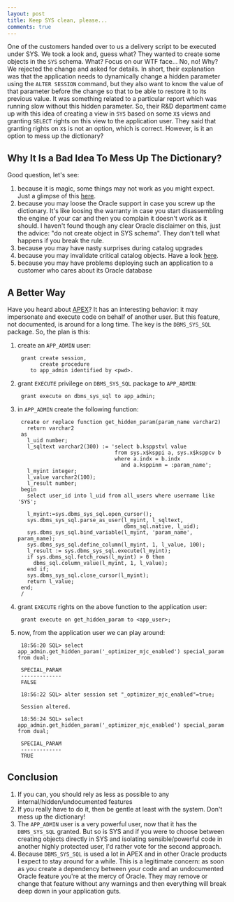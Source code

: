 ```yaml
---
layout: post
title: Keep SYS clean, please...
comments: true
---
```


One of the customers handed over to us a delivery script to be executed under SYS. We took a look and, guess what? They wanted
to create some objects in the `SYS` schema. What? Focus on our WTF face... No, no! Why? We rejected the change and asked for
details. In short, their explanation was that the application needs to dynamically change a hidden parameter using the `ALTER
SESSION` command, but they also want to know the value of that parameter before the change so that to be able to restore it
to its previous value. It was something related to a particular report which was running slow without this hidden parameter. So, 
their R&D department came up with this idea of creating a view in `SYS` based on some `X$` views and granting `SELECT` rights on this
view to the application user. They said that granting rights on `X$` is not an option, which is correct. However, is it an option
to mess up the dictionary?

Why It Is a Bad Idea To Mess Up The Dictionary?
-----------------------------------------------

Good question, let's see:

  1. because it is magic, some things may not work as you might expect. Just a glimpse of this [here](https://hoopercharles.wordpress.com/2011/11/23/why-isnt-my-index-used-when-user2-executes-this-query/).
  1. because you may loose the Oracle support in case you screw up the dictionary. It's like loosing the warranty in case you start
     disassembling the engine of your car and then you complain it doesn't work as it should. I haven't found though any
     clear Oracle disclaimer on this, just the advice: "do not create object in SYS schema". They don't tell what happens if you
     break the rule.
  1. because you may have nasty surprises during catalog upgrades
  1. because you may invalidate critical catalog objects. Have a look [here](http://dirknachbar.blogspot.ro/2011/11/why-you-should-never-create-own-objects.html).
  1. because you may have problems deploying such an application to a customer who cares about its Oracle database

A Better Way
------------

Have you heard about [APEX](https://apex.oracle.com/i/)? It has an interesting behavior: it may impersonate and execute code on behalf of another user. But this
feature, not documented, is around for a long time. The key is the `DBMS_SYS_SQL` package. So, the plan is this:

  1. create an `APP_ADMIN` user:

          grant create session,
                create procedure
             to app_admin identified by <pwd>.

  1. grant `EXECUTE` privilege on `DBMS_SYS_SQL` package to `APP_ADMIN`:

          grant execute on dbms_sys_sql to app_admin;

  1. in `APP_ADMIN` create the following function:

          create or replace function get_hidden_param(param_name varchar2)
            return varchar2
          as
            l_uid number;
            l_sqltext varchar2(300) := 'select b.ksppstvl value
                                        from sys.x$ksppi a, sys.x$ksppcv b
                                        where a.indx = b.indx
                                          and a.ksppinm = :param_name';
            l_myint integer;
            l_value varchar2(100);
            l_result number;
          begin
            select user_id into l_uid from all_users where username like 'SYS';

            l_myint:=sys.dbms_sys_sql.open_cursor();
            sys.dbms_sys_sql.parse_as_user(l_myint, l_sqltext,
                                           dbms_sql.native, l_uid);
            sys.dbms_sys_sql.bind_variable(l_myint, 'param_name', param_name);
            sys.dbms_sys_sql.define_column(l_myint, 1, l_value, 100);
            l_result := sys.dbms_sys_sql.execute(l_myint);
            if sys.dbms_sql.fetch_rows(l_myint) > 0 then
              dbms_sql.column_value(l_myint, 1, l_value);
            end if;
            sys.dbms_sys_sql.close_cursor(l_myint);
            return l_value;
          end;
          /

  1. grant `EXECUTE` rights on the above function to the application user:

          grant execute on get_hidden_param to <app_user>;

  1. now, from the application user we can play around:

          18:56:20 SQL> select app_admin.get_hidden_param('_optimizer_mjc_enabled') special_param from dual;

          SPECIAL_PARAM
          -------------
          FALSE

          18:56:22 SQL> alter session set "_optimizer_mjc_enabled"=true;

          Session altered.

          18:56:24 SQL> select app_admin.get_hidden_param('_optimizer_mjc_enabled') special_param from dual;

          SPECIAL_PARAM
          -------------
          TRUE

Conclusion
----------

  1. If you can, you should rely as less as possible to any internal/hidden/undocumented features
  1. If you really have to do it, then be gentle at least with the system. Don't mess up the dictionary!
  1. The `APP_ADMIN` user is a very powerful user, now that it has the `DBMS_SYS_SQL` granted. But so is SYS and if
     you were to choose between creating objects directly in SYS and isolating sensible/powerful code in
     another highly protected user, I'd rather vote for the second approach.
  1. Because `DBMS_SYS_SQL` is used a lot in APEX and in other Oracle products I expect to stay around for a while.
     This is a legitimate concern: as soon as you create a dependency between your code and an undocumented
     Oracle feature you're at the mercy of Oracle. They may remove or change that feature without any
     warnings and then everything will break deep down in your application guts.
